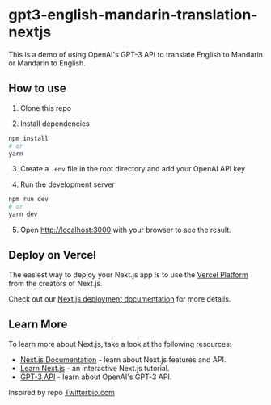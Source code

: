# gpt3-english-mandarin-translation-nextjs

This is a demo of using OpenAI's GPT-3 API to translate English to Mandarin or Mandarin to English.

## How to use

1. Clone this repo

2. Install dependencies

```bash
npm install
# or
yarn
```

3. Create a `.env` file in the root directory and add your OpenAI API key

4. Run the development server

```bash
npm run dev
# or
yarn dev
```

5. Open [http://localhost:3000](http://localhost:3000) with your browser to see the result.

## Deploy on Vercel

The easiest way to deploy your Next.js app is to use the [Vercel Platform](https://vercel.com/new?utm_medium=default-template&filter=next.js&utm_source=create-next-app&utm_campaign=create-next-app-readme) from the creators of Next.js.

Check out our [Next.js deployment documentation](https://nextjs.org/docs/deployment) for more details.

## Learn More

To learn more about Next.js, take a look at the following resources:

- [Next.js Documentation](https://nextjs.org/docs) - learn about Next.js features and API.
- [Learn Next.js](https://nextjs.org/learn) - an interactive Next.js tutorial.
- [GPT-3 API](https://beta.openai.com/docs/api-reference/introduction) - learn about OpenAI's GPT-3 API.

Inspired by repo [Twitterbio.com](https://github.com/Nutlope/twitterbio)
